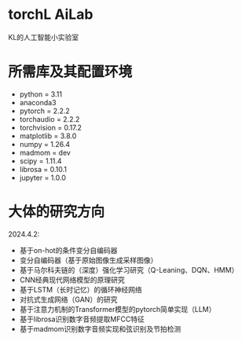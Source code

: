 torchL AiLab
=======
KL的人工智能小实验室

所需库及其配置环境
=======
- python = 3.11
- anaconda3
- pytorch = 2.2.2
- torchaudio = 2.2.2
- torchvision = 0.17.2
- matplotlib = 3.8.0
- numpy = 1.26.4
- madmom = dev
- scipy = 1.11.4
- librosa = 0.10.1
- jupyter = 1.0.0

大体的研究方向
======
2024.4.2:
- 基于on-hot的条件变分自编码器
- 变分自编码器（基于原始图像生成采样图像）
- 基于马尔科夫链的（深度）强化学习研究（Q-Leaning、DQN、HMM）
- CNN经典现代网络模型的原理研究
- 基于LSTM（长时记忆）的循环神经网络
- 对抗式生成网络（GAN）的研究
- 基于注意力机制的Transformer模型的pytorch简单实现（LLM）
- 基于librosa识别数字音频提取MFCC特征
- 基于madmom识别数字音频实现和弦识别及节拍检测